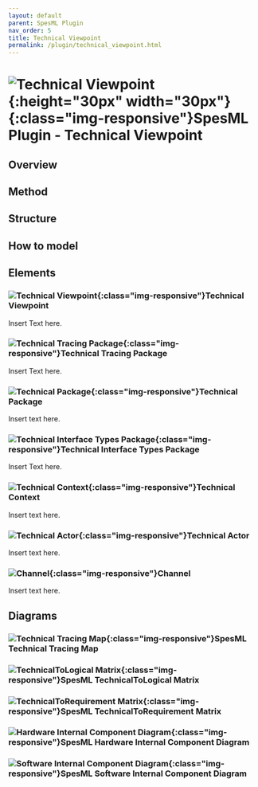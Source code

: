 ```yaml
---
layout: default
parent: SpesML Plugin
nav_order: 5
title: Technical Viewpoint
permalink: /plugin/technical_viewpoint.html
---
```

# ![Technical Viewpoint](/plugin/images/technical_viewpoint/TechnicalViewpoint.png){:height="30px" width="30px"}{:class="img-responsive"}SpesML Plugin - Technical Viewpoint

## Overview

## Method

## Structure

## How to model

## Elements
### ![Technical Viewpoint](/plugin/images/technical_viewpoint/TechnicalViewpoint.png){:class="img-responsive"}Technical Viewpoint
Insert Text here.
### ![Technical Tracing Package](/plugin/images/technical_viewpoint/TechnicalTracingPackage.png){:class="img-responsive"}Technical Tracing Package
Insert Text here.
### ![Technical Package](/plugin/images/technical_viewpoint/TechnicalPackage.png){:class="img-responsive"}Technical Package
Insert text here.
### ![Technical Interface Types Package](/plugin/images/technical_viewpoint/TechnicalInterfaceTypesPackage.png){:class="img-responsive"}Technical Interface Types Package
Insert Text here.
### ![Technical Context](/plugin/images/technical_viewpoint/TechnicalContext.png){:class="img-responsive"}Technical Context
Insert text here.
### ![Technical Actor](/plugin/images/technical_viewpoint/TechnicalActor.png){:class="img-responsive"}Technical Actor
Insert text here.
### ![Channel](/plugin/images/universal_interface_model/Channel.png){:class="img-responsive"}Channel
Insert text here.

## Diagrams
### ![Technical Tracing Map](/plugin/images/diagrams/map.png){:class="img-responsive"}SpesML Technical Tracing Map
### ![TechnicalToLogical Matrix](/plugin/images/diagrams/matrix.png){:class="img-responsive"}SpesML TechnicalToLogical Matrix
### ![TechnicalToRequirement Matrix](/plugin/images/diagrams/matrix.png){:class="img-responsive"}SpesML TechnicalToRequirement Matrix
### ![Hardware Internal Component Diagram](/plugin/images/diagrams/composite_structure.png){:class="img-responsive"}SpesML Hardware Internal Component Diagram
### ![Software Internal Component Diagram](/plugin/images/diagrams/composite_structure.png){:class="img-responsive"}SpesML Software Internal Component Diagram
